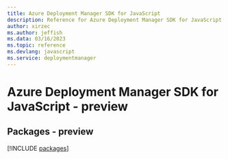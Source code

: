 ```yaml
---
title: Azure Deployment Manager SDK for JavaScript
description: Reference for Azure Deployment Manager SDK for JavaScript
author: xirzec
ms.author: jeffish
ms.data: 03/16/2023
ms.topic: reference
ms.devlang: javascript
ms.service: deploymentmanager
---
```

# Azure Deployment Manager SDK for JavaScript - preview
## Packages - preview
[!INCLUDE [packages](deployment-manager-index.md)]